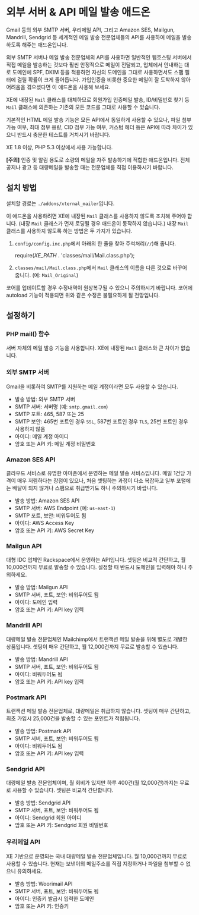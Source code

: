 
외부 서버 & API 메일 발송 애드온
================================

Gmail 등의 외부 SMTP 서버, 우리메일 API, 그리고 Amazon SES, Mailgun, Mandrill, Sendgrid 등
세계적인 메일 발송 전문업체들의 API를 사용하여 메일을 발송하도록 해주는 애드온입니다.

외부 SMTP 서버나 메일 발송 전문업체의 API를 사용하면
일반적인 웹호스팅 서버에서 직접 메일을 발송하는 것보다 훨씬 안정적으로 메일이 전달되고,
업체에서 안내하는 대로 도메인에 SPF, DKIM 등을 적용하면
자신의 도메인을 그대로 사용하면서도 스팸 필터에 걸릴 확률이 크게 줄어듭니다.
가입인증을 비롯한 중요한 메일이 잘 도착하지 않아 어려움을 겪으셨다면
이 애드온을 사용해 보세요.

XE에 내장된 `Mail` 클래스를 대체하므로
회원가입 인증메일 발송, ID/비밀번호 찾기 등
`Mail` 클래스에 의존하는 기존의 모든 코드를 그대로 사용할 수 있습니다.

기본적인 HTML 메일 발송 기능은 모든 API에서 동일하게 사용할 수 있으나,
파일 첨부 가능 여부, 최대 첨부 용량, CID 첨부 가능 여부, 커스텀 헤더 등은
API에 따라 차이가 있으니 반드시 충분한 테스트를 거치시기 바랍니다.

XE 1.8 이상, PHP 5.3 이상에서 사용 가능합니다.

**[주의]** 인증 및 알림 용도로 소량의 메일을 자주 발송하기에 적합한 애드온입니다.
전체공지나 광고 등 대량메일을 발송할 때는 전문업체를 직접 이용하시기 바랍니다.

설치 방법
---------

설치할 경로는 `./addons/xternal_mailer`입니다.

이 애드온을 사용하려면 XE에 내장된 `Mail` 클래스를 사용하지 않도록 조치해 주어야 합니다.
(내장 `Mail` 클래스가 먼저 로딩될 경우 애드온이 동작하지 않습니다.)
내장 `Mail` 클래스를 사용하지 않도록 하는 방법은 두 가지가 있습니다.

1) `config/config.inc.php`에서 아래의 한 줄을 찾아 주석처리(`//`)해 줍니다.

    require(_XE_PATH_ . 'classes/mail/Mail.class.php');

2) `classes/mail/Mail.class.php`에서 `Mail` 클래스의 이름을 다른 것으로 바꾸어 줍니다.
(예: `Mail_Original`)

코어를 업데이트할 경우 수정내역이 원상복구될 수 있으니 주의하시기 바랍니다.
코어에 autoload 기능이 적용되면 위와 같은 수정은 불필요하게 될 전망입니다.

설정하기
--------

### PHP mail() 함수

서버 자체의 메일 발송 기능을 사용합니다. XE에 내장된 `Mail` 클래스와 큰 차이가 없습니다.

### 외부 SMTP 서버

Gmail을 비롯하여 SMTP를 지원하는 메일 계정이라면 모두 사용할 수 있습니다.

  - 발송 방법: 외부 SMTP 서버
  - SMTP 서버: 서버명 (예: `smtp.gmail.com`)
  - SMTP 포트: 465, 587 또는 25
  - SMTP 보안: 465번 포트인 경우 `SSL`, 587번 포트인 경우 `TLS`, 25번 포트인 경우 사용하지 않음
  - 아이디: 메일 계정 아이디
  - 암호 또는 API 키: 메일 계정 비밀번호

### Amazon SES API

클라우드 서비스로 유명한 아마존에서 운영하는 메일 발송 서비스입니다.
메일 1건당 가격이 매우 저렴하다는 장점이 있으나, 처음 셋팅하는 과정이 다소 복잡하고
일부 포털에는 배달이 되지 않거나 스팸으로 취급받기도 하니 주의하시기 바랍니다.

  - 발송 방법: Amazon SES API
  - SMTP 서버: AWS Endpoint (예: `us-east-1`)
  - SMTP 포트, 보안: 비워두어도 됨
  - 아이디: AWS Access Key
  - 암호 또는 API 키: AWS Secret Key

### Mailgun API

대형 IDC 업체인 Rackspace에서 운영하는 API입니다.
셋팅은 비교적 간단하고, 월 10,000건까지 무료로 발송할 수 있습니다.
설정할 때 반드시 도메인을 입력해야 하니 주의하세요.

  - 발송 방법: Mailgun API
  - SMTP 서버, 포트, 보안: 비워두어도 됨
  - 아이디: 도메인 입력
  - 암호 또는 API 키: API key 입력

### Mandrill API

대량메일 발송 전문업체인 Mailchimp에서 트랜잭션 메일 발송을 위해 별도로 개발한 상품입니다.
셋팅이 매우 간단하고, 월 12,000건까지 무료로 발송할 수 있습니다.

  - 발송 방법: Mandrill API
  - SMTP 서버, 포트, 보안: 비워두어도 됨
  - 아이디: 비워두어도 됨
  - 암호 또는 API 키: API key 입력

### Postmark API

트랜잭션 메일 발송 전문업체로, 대량메일은 취급하지 않습니다.
셋팅이 매우 간단하고, 최초 가입시 25,000건을 발송할 수 있는 포인트가 적립됩니다.

  - 발송 방법: Postmark API
  - SMTP 서버, 포트, 보안: 비워두어도 됨
  - 아이디: 비워두어도 됨
  - 암호 또는 API 키: API key 입력

### Sendgrid API

대량메일 발송 전문업체이며, 월 회비가 있지만 하루 400건(월 12,000건)까지는
무료로 사용할 수 있습니다. 셋팅은 비교적 간단합니다.

  - 발송 방법: Sendgrid API
  - SMTP 서버, 포트, 보안: 비워두어도 됨
  - 아이디: Sendgrid 회원 아이디
  - 암호 또는 API 키: Sendgrid 회원 비밀번호

### 우리메일 API

XE 기반으로 운영되는 국내 대량메일 발송 전문업체입니다.
월 10,000건까지 무료로 사용할 수 있습니다.
현재는 보낸이의 메일주소를 직접 지정하거나 파일을 첨부할 수 없으니 유의하세요.

  - 발송 방법: Woorimail API
  - SMTP 서버, 포트, 보안: 비워두어도 됨
  - 아이디: 인증키 발급시 입력한 도메인
  - 암호 또는 API 키: 인증키

